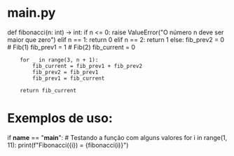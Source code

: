 # main.py

def fibonacci(n: int) -> int:
    if n <= 0:
        raise ValueError("O número n deve ser maior que zero")
    elif n == 1:
        return 0
    elif n == 2:
        return 1
    else:
        fib_prev2 = 0  # Fib(1)
        fib_prev1 = 1  # Fib(2)
        fib_current = 0

        for _ in range(3, n + 1):
            fib_current = fib_prev1 + fib_prev2
            fib_prev2 = fib_prev1
            fib_prev1 = fib_current

        return fib_current

# Exemplos de uso:
if __name__ == "__main__":
    # Testando a função com alguns valores
    for i in range(1, 11):
        print(f"Fibonacci({i}) = {fibonacci(i)}")
